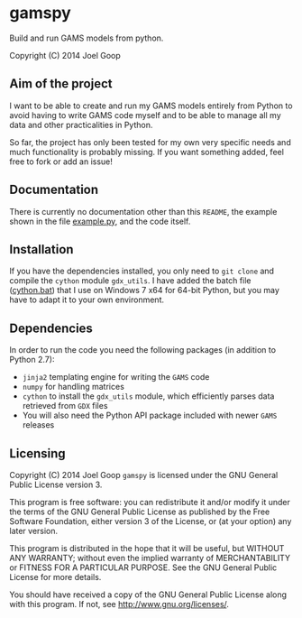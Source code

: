# gamspy

Build and run GAMS models from python.

Copyright (C) 2014 Joel Goop

## Aim of the project

I want to be able to create and run my GAMS models entirely from Python to avoid having to write GAMS code myself and to be able to manage all my data and other practicalities in Python.

So far, the project has only been tested for my own very specific needs and much functionality is probably missing. If you want something added, feel free to fork or add an issue!

## Documentation

There is currently no documentation other than this `README`, the example shown in the file [example.py](example.py), and the code itself.

## Installation

If you have the dependencies installed, you only need to `git clone` and compile the `cython` module `gdx_utils`. I have added the batch file ([cython.bat](cython.bat)) that I use on Windows 7 x64 for 64-bit Python, but you may have to adapt it to your own environment.

## Dependencies

In order to run the code you need the following packages (in addition to Python 2.7):
*   `jinja2` templating engine for writing the `GAMS` code
*   `numpy` for handling matrices 
*   `cython` to install the `gdx_utils` module, which efficiently parses data retrieved from `GDX` files
*   You will also need the Python API package included with newer `GAMS` releases



## Licensing 

Copyright (C) 2014 Joel Goop
`gamspy` is licensed under the GNU General Public License version 3.

This program is free software: you can redistribute it and/or modify
it under the terms of the GNU General Public License as published by
the Free Software Foundation, either version 3 of the License, or
(at your option) any later version.

This program is distributed in the hope that it will be useful,
but WITHOUT ANY WARRANTY; without even the implied warranty of
MERCHANTABILITY or FITNESS FOR A PARTICULAR PURPOSE.  See the
GNU General Public License for more details.

You should have received a copy of the GNU General Public License
along with this program.  If not, see <http://www.gnu.org/licenses/>.